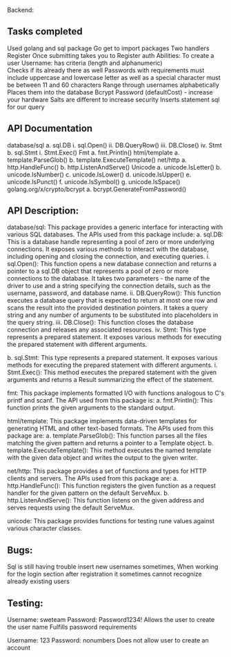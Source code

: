 Backend:
## Tasks completed
 Used golang and sql package
 Go get to import packages
  Two handlers
 Register
    		 Once submitting takes you to 
 Register auth
 Abilities:
 To create a user 
      Username: has criteria (length and alphanumeric)   
         Checks if its already there as well
 Passwords with requirements
      must include uppercase and lowercase letter as well as a special character
      must be between 11 and 60 characters
 Range through usernames alphabetically 
 Places them into the database
 Bcrypt 
 Password (defaultCost) - increase your hardware
 Salts are different to increase security
 Inserts statement sql for our query 

## API Documentation
database/sql
a. sql.DB
i. sql.Open()
ii. DB.QueryRow()
iii. DB.Close()
iv. Stmt
b. sql.Stmt
i. Stmt.Exec()
Fmt
a. fmt.Println()
html/template
a. template.ParseGlob()
b. template.ExecuteTemplate()
net/http
a. http.HandleFunc()
b. http.ListenAndServe()
Unicode
a. unicode.IsLetter()
b. unicode.IsNumber()
c. unicode.IsLower()
d. unicode.IsUpper()
e. unicode.IsPunct()
f. unicode.IsSymbol()
g. unicode.IsSpace()
golang.org/x/crypto/bcrypt
a. bcrypt.GenerateFromPassword()

## API Description:

database/sql: This package provides a generic interface for interacting with various SQL databases. The APIs used from this package include:
a. sql.DB: This is a database handle representing a pool of zero or more underlying connections. It exposes various methods to interact with the database, including opening and closing the connection, and executing queries.
i. sql.Open(): This function opens a new database connection and returns a pointer to a sql.DB object that represents a pool of zero or more connections to the database. It takes two parameters - the name of the driver to use and a string specifying the connection details, such as the username, password, and database name.
ii. DB.QueryRow(): This function executes a database query that is expected to return at most one row and scans the result into the provided destination pointers. It takes a query string and any number of arguments to be substituted into placeholders in the query string.
iii. DB.Close(): This function closes the database connection and releases any associated resources.
iv. Stmt: This type represents a prepared statement. It exposes various methods for executing the prepared statement with different arguments.

b. sql.Stmt: This type represents a prepared statement. It exposes various methods for executing the prepared statement with different arguments.
i. Stmt.Exec(): This method executes the prepared statement with the given arguments and returns a Result summarizing the effect of the statement.

fmt: This package implements formatted I/O with functions analogous to C's printf and scanf. The API used from this package is:
a. fmt.Println(): This function prints the given arguments to the standard output.

html/template: This package implements data-driven templates for generating HTML and other text-based formats. The APIs used from this package are:
a. template.ParseGlob(): This function parses all the files matching the given pattern and returns a pointer to a Template object.
b. template.ExecuteTemplate(): This method executes the named template with the given data object and writes the output to the given writer.

net/http: This package provides a set of functions and types for HTTP clients and servers. The APIs used from this package are:
a. http.HandleFunc(): This function registers the given function as a request handler for the given pattern on the default ServeMux.
b. http.ListenAndServe(): This function listens on the given address and serves requests using the default ServeMux.

unicode: This package provides functions for testing rune values against various character classes. 




## Bugs: 
Sql is still having trouble insert new usernames sometimes,
When working for the login section after registration it sometimes cannot recognize already existing users


## Testing:
Username: sweteam
Password: Password1234! 
Allows the user to create the user name
Fulfills password requirements

Username: 123
Password: nonumbers
Does not allow user to create an account



